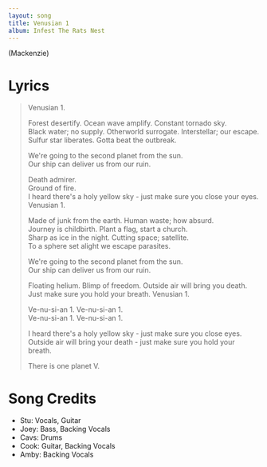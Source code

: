 ```yaml
---
layout: song
title: Venusian 1
album: Infest The Rats Nest
---
```


(Mackenzie)

# Lyrics

> Venusian 1. 
>  
> Forest desertify. Ocean wave amplify. Constant tornado sky.  
> Black water; no supply. Otherworld surrogate. Interstellar; our escape.  
> Sulfur star liberates. Gotta beat the outbreak.  
>  
> We're going to the second planet from the sun.  
> Our ship can deliver us from our ruin.  
>  
> Death admirer.  
> Ground of fire.  
> I heard there's a holy yellow sky - just make sure you close your eyes.  
> Venusian 1.  
>  
> Made of junk from the earth. Human waste; how absurd.  
> Journey is childbirth. Plant a flag, start a church.  
> Sharp as ice in the night. Cutting space; satellite.  
> To a sphere set alight we escape parasites.  
>  
> We're going to the second planet from the sun.  
> Our ship can deliver us from our ruin.  
>  
> Floating helium. Blimp of freedom. Outside air will bring you death.  
> Just make sure you hold your breath. Venusian 1.  
>  
> Ve-nu-si-an 1. Ve-nu-si-an 1.  
> Ve-nu-si-an 1. Ve-nu-si-an 1.  
>  
> I heard there's a holy yellow sky - just make sure you close eyes.  
> Outside air will bring your death - just make sure you hold your breath.  
>  
> There is one planet V.  

# Song Credits

* Stu: Vocals, Guitar
* Joey: Bass, Backing Vocals
* Cavs: Drums
* Cook: Guitar, Backing Vocals
* Amby: Backing Vocals
